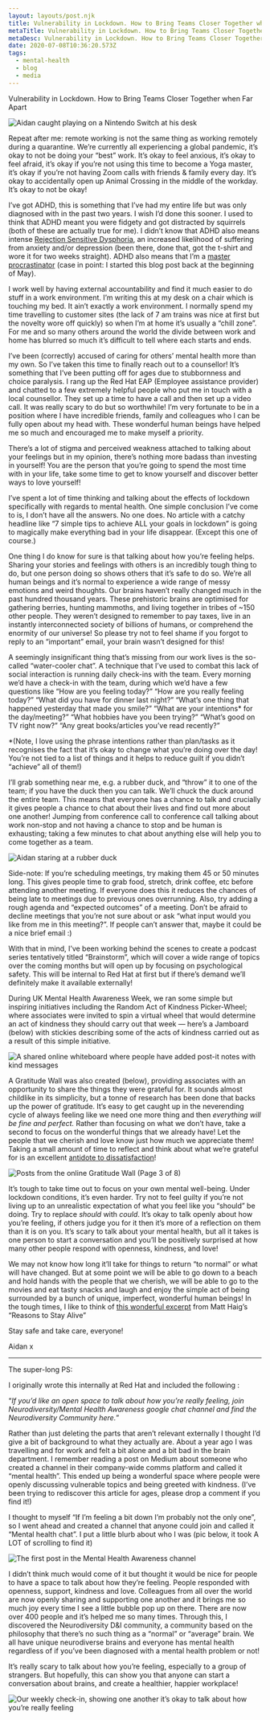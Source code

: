 ```yaml
---
layout: layouts/post.njk
title: Vulnerability in Lockdown. How to Bring Teams Closer Together when Far Apart
metaTitle: Vulnerability in Lockdown. How to Bring Teams Closer Together when Far Apart
metaDesc: Vulnerability in Lockdown. How to Bring Teams Closer Together when Far Apart
date: 2020-07-08T10:36:20.573Z
tags:
  - mental-health
  - blog
  - media
---
```

Vulnerability in Lockdown. How to Bring Teams Closer Together when Far Apart

![Aidan caught playing on a Nintendo Switch at his desk](/images/nintendoswitch.jpg "I swear I was just taking a 5-minute break")

Repeat after me: remote working is not the same thing as working remotely during a quarantine. We’re currently all experiencing a global pandemic, it’s okay to not be doing your “best” work. It’s okay to feel anxious, it’s okay to feel afraid, it’s okay if you’re not using this time to become a Yoga master, it’s okay if you’re not having Zoom calls with friends & family every day. It’s okay to accidentally open up Animal Crossing in the middle of the workday. It’s okay to not be okay!

I’ve got ADHD, this is something that I’ve had my entire life but was only diagnosed with in the past two years. I wish I’d done this sooner. I used to think that ADHD meant you were fidgety and got distracted by squirrels (both of these are actually true for me). I didn’t know that ADHD also means intense [Rejection Sensitive Dysphoria](https://www.additudemag.com/rejection-sensitive-dysphoria-and-adhd/), an increased likelihood of suffering from anxiety and/or depression (been there, done that, got the t-shirt and wore it for two weeks straight). ADHD also means that I’m a [master procrastinator](https://www.youtube.com/watch?v=arj7oStGLkU) (case in point: I started this blog post back at the beginning of May).

I work well by having external accountability and find it much easier to do stuff in a work environment. I’m writing this at my desk on a chair which is touching my bed. It ain’t exactly a work environment. I normally spend my time travelling to customer sites (the lack of 7 am trains was nice at first but the novelty wore off quickly) so when I’m at home it’s usually a “chill zone”. For me and so many others around the world the divide between work and home has blurred so much it’s difficult to tell where each starts and ends.

I’ve been (correctly) accused of caring for others’ mental health more than my own. So I’ve taken this time to finally reach out to a counsellor! It’s something that I’ve been putting off for ages due to stubbornness and choice paralysis. I rang up the Red Hat EAP (Employee assistance provider) and chatted to a few extremely helpful people who put me in touch with a local counsellor. They set up a time to have a call and then set up a video call. It was really scary to do but so worthwhile! I’m very fortunate to be in a position where I have incredible friends, family and colleagues who I can be fully open about my head with. These wonderful human beings have helped me so much and encouraged me to make myself a priority.

There’s a lot of stigma and perceived weakness attached to talking about your feelings but in my opinion, there’s nothing more badass than investing in yourself! You are the person that you’re going to spend the most time with in your life, take some time to get to know yourself and discover better ways to love yourself!

I’ve spent a lot of time thinking and talking about the effects of lockdown specifically with regards to mental health. One simple conclusion I’ve come to is, I don’t have all the answers. No one does. No article with a catchy headline like “7 simple tips to achieve ALL your goals in lockdown” is going to magically make everything bad in your life disappear. (Except this one of course.)

One thing I do know for sure is that talking about how you’re feeling helps. Sharing your stories and feelings with others is an incredibly tough thing to do, but one person doing so shows others that it’s safe to do so. We’re all human beings and it’s normal to experience a wide range of messy emotions and weird thoughts. Our brains haven’t really changed much in the past hundred thousand years. These prehistoric brains are optimised for gathering berries, hunting mammoths, and living together in tribes of ~150 other people. They weren’t designed to remember to pay taxes, live in an instantly interconnected society of billions of humans, or comprehend the enormity of our universe! So please try not to feel shame if you forgot to reply to an “important” email, your brain wasn’t designed for this!

A seemingly insignificant thing that’s missing from our work lives is the so-called “water-cooler chat”. A technique that I’ve used to combat this lack of social interaction is running daily check-ins with the team. Every morning we’d have a check-in with the team, during which we’d have a few questions like “How are you feeling today?” “How are you really feeling today?” “What did you have for dinner last night?” “What’s one thing that happened yesterday that made you smile?” “What are your intentions* for the day/meeting?” “What hobbies have you been trying?” “What’s good on TV right now?” “Any great books/articles you’ve read recently?”

\*(Note, I love using the phrase intentions rather than plan/tasks as it recognises the fact that it’s okay to change what you’re doing over the day! You’re not tied to a list of things and it helps to reduce guilt if you didn’t “achieve” all of them!)

I’ll grab something near me, e.g. a rubber duck, and “throw” it to one of the team; if you have the duck then you can talk. We’ll chuck the duck around the entire team. This means that everyone has a chance to talk and crucially it gives people a chance to chat about their lives and find out more about one another! Jumping from conference call to conference call talking about work non-stop and not having a chance to stop and be human is exhausting; taking a few minutes to chat about anything else will help you to come together as a team.

![Aidan staring at a rubber duck](/images/aidanduck.jpg "I may be going quackers")

Side-note: If you’re scheduling meetings, try making them 45 or 50 minutes long. This gives people time to grab food, stretch, drink coffee, etc before attending another meeting. If everyone does this it reduces the chances of being late to meetings due to previous ones overrunning. Also, try adding a rough agenda and “expected outcomes” of a meeting. Don’t be afraid to decline meetings that you’re not sure about or ask “what input would you like from me in this meeting?”. If people can’t answer that, maybe it could be a nice brief email :)

With that in mind, I’ve been working behind the scenes to create a podcast series tentatively titled “Brainstorm”, which will cover a wide range of topics over the coming months but will open up by focusing on psychological safety. This will be internal to Red Hat at first but if there’s demand we’ll definitely make it available externally!

During UK Mental Health Awareness Week, we ran some simple but inspiring initiatives including the Random Act of Kindness Picker-Wheel; where associates were invited to spin a virtual wheel that would determine an act of kindness they should carry out that week — here’s a Jamboard (below) with stickies describing some of the acts of kindness carried out as a result of this simple initiative.

![A shared online whiteboard where people have added post-it notes with kind messages](/images/kindnesswall1.png "Random Acts of Kindness")

A Gratitude Wall was also created (below), providing associates with an opportunity to share the things they were grateful for. It sounds almost childlike in its simplicity, but a tonne of research has been done that backs up the power of gratitude. It’s easy to get caught up in the neverending cycle of always feeling like we need one more thing and then *everything will be fine and perfect.* Rather than focusing on what we don’t have, take a second to focus on the wonderful things that we already have! Let the people that we cherish and love know just how much we appreciate them! Taking a small amount of time to reflect and think about what we’re grateful for is an excellent [antidote to dissatisfaction](https://www.youtube.com/watch?v=WPPPFqsECz0)!

![Posts from the online Gratitude Wall (Page 3 of 8)](/images/kindnesswall2.png "Posts from the online Gratitude Wall (Page 3 of 8)")

It’s tough to take time out to focus on your own mental well-being. Under lockdown conditions, it’s even harder. Try not to feel guilty if you’re not living up to an unrealistic expectation of what you feel like you “should” be doing. Try to replace *should* with *could*. It’s okay to talk openly about how you’re feeling, if others judge you for it then it’s more of a reflection on them than it is on you. It’s scary to talk about your mental health, but all it takes is one person to start a conversation and you’ll be positively surprised at how many other people respond with openness, kindness, and love!

We may not know how long it’ll take for things to return “to normal” or what will have changed. But at some point we will be able to go down to a beach and hold hands with the people that we cherish, we will be able to go to the movies and eat tasty snacks and laugh and enjoy the simple act of being surrounded by a bunch of unique, imperfect, wonderful human beings! In the tough times, I like to think of [this wonderful excerpt](https://twitter.com/jamietworkowski/status/723957291653812224) from Matt Haig’s “Reasons to Stay Alive”

Stay safe and take care, everyone!

Aidan x

- - -

The super-long PS:

I originally wrote this internally at Red Hat and included the following :

“*If you’d like an open space to talk about how you’re really feeling, join Neurodiversity/Mental Health Awareness google chat channel and find the Neurodiversity Community here.*”

Rather than just deleting the parts that aren’t relevant externally I thought I’d give a bit of background to what they actually are. About a year ago I was travelling and for work and felt a bit alone and a bit bad in the brain department. I remember reading a post on Medium about someone who created a channel in their company-wide comms platform and called it “mental health”. This ended up being a wonderful space where people were openly discussing vulnerable topics and being greeted with kindness. (I’ve been trying to rediscover this article for ages, please drop a comment if you find it!)

I thought to myself “If I’m feeling a bit down I’m probably not the only one”, so I went ahead and created a channel that anyone could join and called it “Mental health chat”. I put a little blurb about who I was (pic below, it took A LOT of scrolling to find it)

![The first post in the Mental Health Awareness channel](/images/mha1.png "The first ever post in the Mental Health Awareness channel" )

I didn’t think much would come of it but thought it would be nice for people to have a space to talk about how they’re feeling. People responded with openness, support, kindness and love. Colleagues from all over the world are now openly sharing and supporting one another and it brings me so much joy every time I see a little bubble pop up on there. There are now over 400 people and it’s helped me so many times. Through this, I discovered the Neurodiversity D&I community, a community based on the philosophy that there’s no such thing as a “normal” or “average” brain. We all have unique neurodiverse brains and everyone has mental health regardless of if you’ve been diagnosed with a mental health problem or not!

It’s really scary to talk about how you’re feeling, especially to a group of strangers. But hopefully, this can show you that anyone can start a conversation about brains, and create a healthier, happier workplace!

![Our weekly check-in, showing one another it’s okay to talk about how you’re really feeling](/images/mha2.png "Our weekly check-in, showing one another it’s okay to talk about how you’re really feeling" )